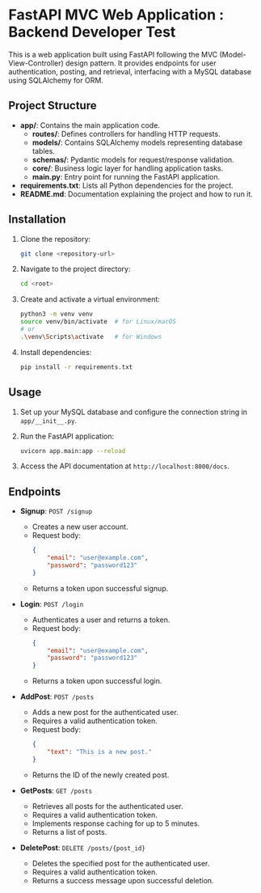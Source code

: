 # FastAPI MVC Web Application :  Backend Developer Test

This is a web application built using FastAPI following the MVC (Model-View-Controller) design pattern. It provides endpoints for user authentication, posting, and retrieval, interfacing with a MySQL database using SQLAlchemy for ORM.

## Project Structure

- **app/**: Contains the main application code.
  - **routes/**: Defines controllers for handling HTTP requests.
  - **models/**: Contains SQLAlchemy models representing database tables.
  - **schemas/**: Pydantic models for request/response validation.
  - **core/**: Business logic layer for handling application tasks.
  - **main.py**: Entry point for running the FastAPI application.
- **requirements.txt**: Lists all Python dependencies for the project.
- **README.md**: Documentation explaining the project and how to run it.

## Installation

1. Clone the repository:

    ```bash
    git clone <repository-url>
    ```

2. Navigate to the project directory:

    ```bash
    cd <root>
    ```

3. Create and activate a virtual environment:

    ```bash
    python3 -m venv venv
    source venv/bin/activate  # for Linux/macOS
    # or
    .\venv\Scripts\activate   # for Windows
    ```

4. Install dependencies:

    ```bash
    pip install -r requirements.txt
    ```

## Usage

1. Set up your MySQL database and configure the connection string in `app/__init__.py`.
2. Run the FastAPI application:

    ```bash
    uvicorn app.main:app --reload
    ```

3. Access the API documentation at `http://localhost:8000/docs`.

## Endpoints

- **Signup**: `POST /signup`
  - Creates a new user account.
  - Request body:
    ```json
    {
        "email": "user@example.com",
        "password": "password123"
    }
    ```
  - Returns a token upon successful signup.

- **Login**: `POST /login`
  - Authenticates a user and returns a token.
  - Request body:
    ```json
    {
        "email": "user@example.com",
        "password": "password123"
    }
    ```
  - Returns a token upon successful login.

- **AddPost**: `POST /posts`
  - Adds a new post for the authenticated user.
  - Requires a valid authentication token.
  - Request body:
    ```json
    {
        "text": "This is a new post."
    }
    ```
  - Returns the ID of the newly created post.

- **GetPosts**: `GET /posts`
  - Retrieves all posts for the authenticated user.
  - Requires a valid authentication token.
  - Implements response caching for up to 5 minutes.
  - Returns a list of posts.

- **DeletePost**: `DELETE /posts/{post_id}`
  - Deletes the specified post for the authenticated user.
  - Requires a valid authentication token.
  - Returns a success message upon successful deletion.

